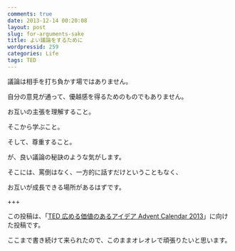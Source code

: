 ```yaml
---
comments: true
date: 2013-12-14 00:20:08
layout: post
slug: for-arguments-sake
title: よい議論をするために
wordpressid: 259
categories: Life
tags: TED
---
```


議論は相手を打ち負かす場ではありません。

自分の意見が通って、優越感を得るためのものでもありません。

お互いの主張を理解すること。

そこから学ぶこと。

そして、尊重すること。

が、良い議論の秘訣のような気がします。

<!--more-->

そこには、罵倒はなく、一方的に話すだけということもなく、

お互いが成長できる場所があるはずです。



+++

この投稿は、「[TED 広める価値のあるアイデア Advent Calendar 2013](http://www.adventar.org/calendars/158)」に向けた投稿です。

ここまで書き続けて来られたので、このままオレオレで頑張りたいと思います。

